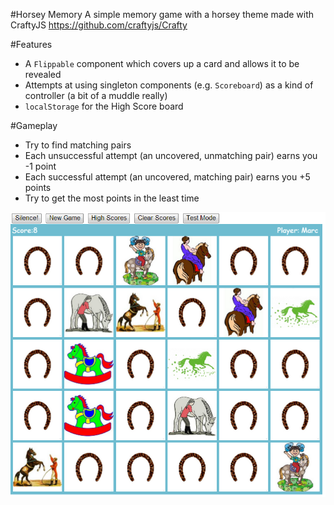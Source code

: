 #Horsey Memory
A simple memory game with a horsey theme made with CraftyJS https://github.com/craftyjs/Crafty

#Features
* A `Flippable` component which covers up a card and allows it to be revealed
* Attempts at using singleton components (e.g. `Scoreboard`) as a kind of controller (a bit of a muddle really)
* `localStorage` for the High Score board

#Gameplay
* Try to find matching pairs
* Each unsuccessful attempt (an uncovered, unmatching pair) earns you -1 point
* Each successful attempt (an uncovered, matching pair) earns you +5 points
* Try to get the most points in the least time

<center>
<img src="screenshot.png"/>
</center>